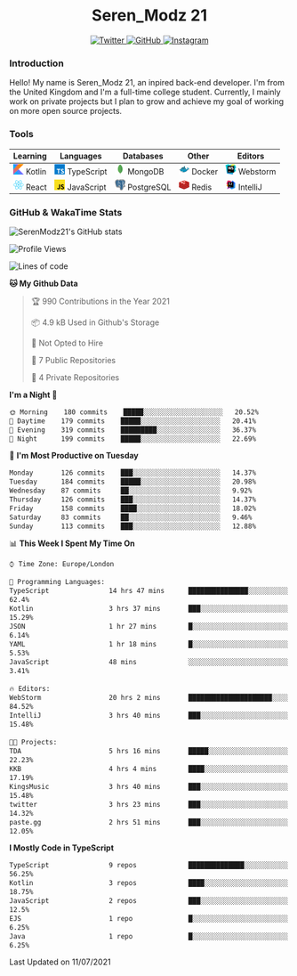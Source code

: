 <div align="center">
  <h1>Seren_Modz 21</h1>
  <a href="https://twitter.com/SerenModz21">
    <img alt="Twitter" src="https://img.shields.io/badge/twitter%20-%231DA1F2.svg?&style=for-the-badge&logo=Twitter&logoColor=white">
  </a>
  <a href="https://github.com/SerenModz21">
    <img alt="GitHub" src="https://img.shields.io/badge/github%20-%23121011.svg?&style=for-the-badge&logo=github&logoColor=white">
  </a>
  <a href="https://www.instagram.com/serenmodz21">
    <img alt="Instagram" src="https://img.shields.io/badge/instagram%20-%23E4405F.svg?&style=for-the-badge&logo=Instagram&logoColor=white">
  </a>
</div>

### Introduction

Hello! My name is Seren_Modz 21, an inpired back-end developer. I'm from the United Kingdom and I'm a full-time college student. Currently, I mainly work on private projects but I plan to grow and achieve my goal of working on more open source projects. 

### Tools

 **Learning**                                        | **Languages**                                               | **Databases**                                               | **Other**                                           | **Editors**                                                  
-----------------------------------------------------|-------------------------------------------------------------|-------------------------------------------------------------|-----------------------------------------------------|--------------------------------------------------------------
 <img width="19px" src="./assets/kotlin.svg"> Kotlin | <img width="19px" src="./assets/typescript.svg"> TypeScript | <img width="19px" src="./assets/mongodb.svg"> MongoDB       | <img width="19px" src="./assets/docker.svg"> Docker | <img width="19px" src="./assets/webstorm.svg"> Webstorm      
 <img width="19px" src="./assets/react.svg"> React   | <img width="19px" src="./assets/javascript.svg"> JavaScript | <img width="19px" src="./assets/postgresql.svg"> PostgreSQL | <img width="19px" src="./assets/redis.svg"> Redis   | <img width="19px" src="./assets/intellij-idea.svg"> IntelliJ 

### GitHub & WakaTime Stats

![SerenModz21's GitHub stats](https://github-readme-stats.vercel.app/api?username=SerenModz21&show_icons=true&theme=dark)

<!--START_SECTION:waka-->
![Profile Views](http://img.shields.io/badge/Profile%20Views-4-blue)

![Lines of code](https://img.shields.io/badge/From%20Hello%20World%20I%27ve%20Written-24431%20lines%20of%20code-blue)

**🐱 My Github Data** 

> 🏆 990 Contributions in the Year 2021
 > 
> 📦 4.9 kB Used in Github's Storage 
 > 
> 🚫 Not Opted to Hire
 > 
> 📜 7 Public Repositories 
 > 
> 🔑 4 Private Repositories  
 > 
**I'm a Night 🦉** 

```text
🌞 Morning    180 commits    █████░░░░░░░░░░░░░░░░░░░░   20.52% 
🌆 Daytime    179 commits    █████░░░░░░░░░░░░░░░░░░░░   20.41% 
🌃 Evening    319 commits    █████████░░░░░░░░░░░░░░░░   36.37% 
🌙 Night      199 commits    █████░░░░░░░░░░░░░░░░░░░░   22.69%

```
📅 **I'm Most Productive on Tuesday** 

```text
Monday       126 commits    ███░░░░░░░░░░░░░░░░░░░░░░   14.37% 
Tuesday      184 commits    █████░░░░░░░░░░░░░░░░░░░░   20.98% 
Wednesday    87 commits     ██░░░░░░░░░░░░░░░░░░░░░░░   9.92% 
Thursday     126 commits    ███░░░░░░░░░░░░░░░░░░░░░░   14.37% 
Friday       158 commits    ████░░░░░░░░░░░░░░░░░░░░░   18.02% 
Saturday     83 commits     ██░░░░░░░░░░░░░░░░░░░░░░░   9.46% 
Sunday       113 commits    ███░░░░░░░░░░░░░░░░░░░░░░   12.88%

```


📊 **This Week I Spent My Time On** 

```text
⌚︎ Time Zone: Europe/London

💬 Programming Languages: 
TypeScript               14 hrs 47 mins      ███████████████░░░░░░░░░░   62.4% 
Kotlin                   3 hrs 37 mins       ███░░░░░░░░░░░░░░░░░░░░░░   15.29% 
JSON                     1 hr 27 mins        █░░░░░░░░░░░░░░░░░░░░░░░░   6.14% 
YAML                     1 hr 18 mins        █░░░░░░░░░░░░░░░░░░░░░░░░   5.53% 
JavaScript               48 mins             ░░░░░░░░░░░░░░░░░░░░░░░░░   3.41%

🔥 Editors: 
WebStorm                 20 hrs 2 mins       █████████████████████░░░░   84.52% 
IntelliJ                 3 hrs 40 mins       ███░░░░░░░░░░░░░░░░░░░░░░   15.48%

🐱‍💻 Projects: 
TDA                      5 hrs 16 mins       █████░░░░░░░░░░░░░░░░░░░░   22.23% 
KKB                      4 hrs 4 mins        ████░░░░░░░░░░░░░░░░░░░░░   17.19% 
KingsMusic               3 hrs 40 mins       ███░░░░░░░░░░░░░░░░░░░░░░   15.48% 
twitter                  3 hrs 23 mins       ███░░░░░░░░░░░░░░░░░░░░░░   14.32% 
paste.gg                 2 hrs 51 mins       ███░░░░░░░░░░░░░░░░░░░░░░   12.05%

```

**I Mostly Code in TypeScript** 

```text
TypeScript               9 repos             ██████████████░░░░░░░░░░░   56.25% 
Kotlin                   3 repos             ████░░░░░░░░░░░░░░░░░░░░░   18.75% 
JavaScript               2 repos             ███░░░░░░░░░░░░░░░░░░░░░░   12.5% 
EJS                      1 repo              █░░░░░░░░░░░░░░░░░░░░░░░░   6.25% 
Java                     1 repo              █░░░░░░░░░░░░░░░░░░░░░░░░   6.25%

```



 Last Updated on 11/07/2021
<!--END_SECTION:waka-->
